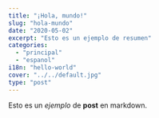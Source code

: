 ```yaml
---
title: "¡Hola, mundo!"
slug: "hola-mundo"
date: "2020-05-02"
excerpt: "Esto es un ejemplo de resumen"
categories:
  - "principal"
  - "espanol"
i18n: "hello-world"
cover: "../../default.jpg"
type: "post"
---
```


Esto es un *ejemplo* de **post** en markdown.

